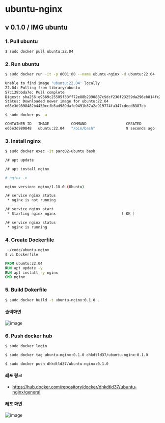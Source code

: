 # ubuntu-nginx

## v 0.1.0 / IMG ubuntu 

### 1. Pull ubuntu

```bash
$ sudo docker pull ubuntu:22.04
```

### 2. Run ubuntu

```bash
$ sudo docker run -it -p 8001:80 --name ubuntu-nginx -d ubuntu:22.04

Unable to find image 'ubuntu:22.04' locally
22.04: Pulling from library/ubuntu
57c139bbda7e: Pull complete
Digest: sha256:e9569c25505f33ff72e88b2990887c9dcf230f23259da296eb814fc2b41af999
Status: Downloaded newer image for ubuntu:22.04
e65e3d9898482b4450ccfb5ad989dafe9491b37a2a919774fa347cdeed8387cb

$ sudo docker ps -a

CONTAINER ID   IMAGE          COMMAND                  CREATED         STATUS                     PORTS                                   NAMES
e65e3d989848   ubuntu:22.04   "/bin/bash"              9 seconds ago   Up 9 seconds               0.0.0.0:8001->80/tcp, :::8001->80/tcp   ubuntu-nginx
```

### 3. Install nginx

```bash
$ sudo docker exec -it parc02-ubuntu bash
```
```bash
/# apt update

/# apt install nginx
```
```bash
# nginx -v

nginx version: nginx/1.18.0 (Ubuntu)
```
```bash
/# service nginx status
 * nginx is not running

/# service nginx start
 * Starting nginx nginx                              [ OK ]

/# service nginx status
 * nginx is running
```

### 4. Create Dockerfile

```bash
 ~/code/ubuntu-nginx 
$ vi Dockerfile
```
```dockerfile
FROM ubuntu:22.04
RUN apt update -y
RUN apt install -y nginx
CMD nginx
```

### 5. Build Dokerfile

```bash
$ sudo docker build -t ubuntu-nginx:0.1.0 .
```

#### 출력화면
![image](https://github.com/dhkdtld37/ubuntu-nginx/assets/149128094/1678c534-73dc-4177-ac2d-14461be852d2)


### 6. Push docker hub

```bash
$ sudo docker login

$ sudo docker tag ubuntu-nginx:0.1.0 dhkdtld37/ubuntu-nginx:0.1.0

$ sudo docker push dhkdtld37/ubuntu-nginx:0.1.0
```

#### 레포 링크
- https://hub.docker.com/repository/docker/dhkdtld37/ubuntu-nginx/general

#### 레포 화면
![image](https://github.com/dhkdtld37/ubuntu-nginx/assets/149128094/f2d91306-890d-4742-8fa5-4020bd2cecae)


